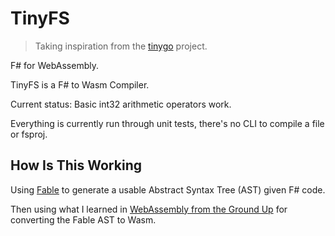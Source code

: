# TinyFS

> Taking inspiration from the [tinygo](https://tinygo.org/) project.

F# for WebAssembly. 

TinyFS is a F# to Wasm Compiler.

Current status: Basic int32 arithmetic operators work. 

Everything is currently run through unit tests, there's no CLI to compile a file or fsproj.

## How Is This Working

Using [Fable](https://github.com/fable-compiler/Fable) to generate a usable Abstract Syntax Tree (AST) given F# code.

Then using what I learned in [WebAssembly from the Ground Up](https://wasmgroundup.com/) for converting the Fable AST to Wasm.


